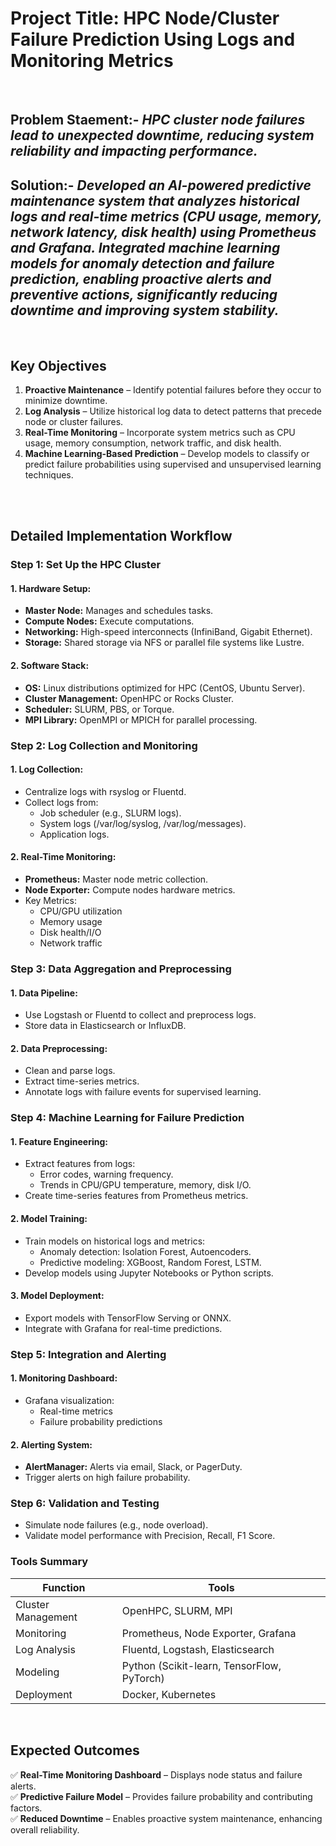 

# **Project Title:**  **HPC Node/Cluster Failure Prediction Using Logs and Monitoring Metrics**  



<br>

## Problem Staement:- *HPC cluster node failures lead to unexpected downtime, reducing system reliability and impacting performance.*

## Solution:- *Developed an AI-powered predictive maintenance system that analyzes historical logs and real-time metrics (CPU usage, memory, network latency, disk health) using Prometheus and Grafana. Integrated machine learning models for anomaly detection and failure prediction, enabling proactive alerts and preventive actions, significantly reducing downtime and improving system stability.*


<br>




## **Key Objectives**  
1. **Proactive Maintenance** – Identify potential failures before they occur to minimize downtime.  
2. **Log Analysis** – Utilize historical log data to detect patterns that precede node or cluster failures.  
3. **Real-Time Monitoring** – Incorporate system metrics such as CPU usage, memory consumption, network traffic, and disk health.  
4. **Machine Learning-Based Prediction** – Develop models to classify or predict failure probabilities using supervised and unsupervised learning techniques.  

<br>
<br>


## Detailed Implementation Workflow

### Step 1: Set Up the HPC Cluster
#### 1. Hardware Setup:
- **Master Node:** Manages and schedules tasks.
- **Compute Nodes:** Execute computations.
- **Networking:** High-speed interconnects (InfiniBand, Gigabit Ethernet).
- **Storage:** Shared storage via NFS or parallel file systems like Lustre.

#### 2. Software Stack:
- **OS:** Linux distributions optimized for HPC (CentOS, Ubuntu Server).
- **Cluster Management:** OpenHPC or Rocks Cluster.
- **Scheduler:** SLURM, PBS, or Torque.
- **MPI Library:** OpenMPI or MPICH for parallel processing.

### Step 2: Log Collection and Monitoring
#### 1. Log Collection:
- Centralize logs with rsyslog or Fluentd.
- Collect logs from:
  - Job scheduler (e.g., SLURM logs).
  - System logs (/var/log/syslog, /var/log/messages).
  - Application logs.

#### 2. Real-Time Monitoring:
- **Prometheus:** Master node metric collection.
- **Node Exporter:** Compute nodes hardware metrics.
- Key Metrics:
  - CPU/GPU utilization
  - Memory usage
  - Disk health/I/O
  - Network traffic

### Step 3: Data Aggregation and Preprocessing
#### 1. Data Pipeline:
- Use Logstash or Fluentd to collect and preprocess logs.
- Store data in Elasticsearch or InfluxDB.

#### 2. Data Preprocessing:
- Clean and parse logs.
- Extract time-series metrics.
- Annotate logs with failure events for supervised learning.

### Step 4: Machine Learning for Failure Prediction
#### 1. Feature Engineering:
- Extract features from logs:
  - Error codes, warning frequency.
  - Trends in CPU/GPU temperature, memory, disk I/O.
- Create time-series features from Prometheus metrics.

#### 2. Model Training:
- Train models on historical logs and metrics:
  - Anomaly detection: Isolation Forest, Autoencoders.
  - Predictive modeling: XGBoost, Random Forest, LSTM.
- Develop models using Jupyter Notebooks or Python scripts.

#### 3. Model Deployment:
- Export models with TensorFlow Serving or ONNX.
- Integrate with Grafana for real-time predictions.

### Step 5: Integration and Alerting
#### 1. Monitoring Dashboard:
- Grafana visualization:
  - Real-time metrics
  - Failure probability predictions

#### 2. Alerting System:
- **AlertManager:** Alerts via email, Slack, or PagerDuty.
- Trigger alerts on high failure probability.

### Step 6: Validation and Testing
- Simulate node failures (e.g., node overload).
- Validate model performance with Precision, Recall, F1 Score.

### Tools Summary
| Function                | Tools                                                       |
|-------------------------|-------------------------------------------------------------|
| Cluster Management      | OpenHPC, SLURM, MPI                                         |
| Monitoring              | Prometheus, Node Exporter, Grafana                          |
| Log Analysis            | Fluentd, Logstash, Elasticsearch                            |
| Modeling                | Python (Scikit-learn, TensorFlow, PyTorch)                  |
| Deployment              | Docker, Kubernetes                                          |





<br>


## **Expected Outcomes**  
✅ **Real-Time Monitoring Dashboard** – Displays node status and failure alerts.  
✅ **Predictive Failure Model** – Provides failure probability and contributing factors.  
✅ **Reduced Downtime** – Enables proactive system maintenance, enhancing overall reliability.  



